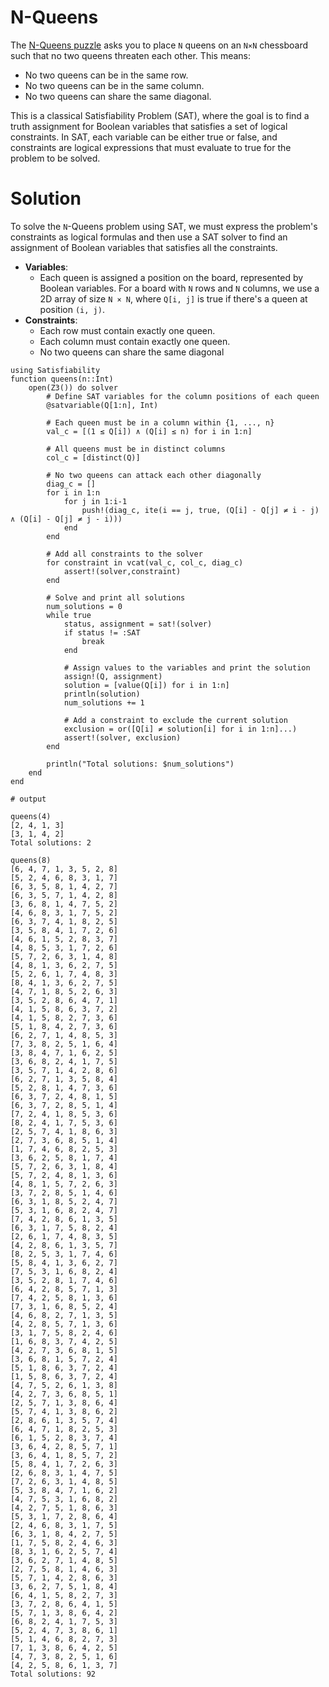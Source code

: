 # N-Queens

The [N-Queens puzzle](https://en.wikipedia.org/wiki/Eight_queens_puzzle)
asks you to place `N` queens on an `N×N` chessboard such that no two queens
threaten each other. This means:

- No two queens can be in the same row.
- No two queens can be in the same column.
- No two queens can share the same diagonal.

This is a classical Satisfiability Problem (SAT), where the goal is to find a truth
assignment for Boolean variables that satisfies a set of logical constraints. In SAT,
each variable can be either true or false, and constraints are logical expressions
that must evaluate to true for the problem to be solved.

# Solution

To solve the `N`-Queens problem using SAT, we must express the problem's constraints as
logical formulas and then use a SAT solver to find an assignment of Boolean variables
that satisfies all the constraints.

- **Variables**:
  - Each queen is assigned a position on the board, represented by Boolean variables. For a
board with `N` rows and `N` columns, we use a 2D array of size `N × N`, where `Q[i, j]` is
true if there's a queen at position `(i, j)`.
- **Constraints**:
  - Each row must contain exactly one queen.
  - Each column must contain exactly one queen.
  - No two queens can share the same diagonal

```jldoctest label3; output = false
using Satisfiability
function queens(n::Int)
    open(Z3()) do solver
        # Define SAT variables for the column positions of each queen
        @satvariable(Q[1:n], Int)

        # Each queen must be in a column within {1, ..., n}
        val_c = [(1 ≤ Q[i]) ∧ (Q[i] ≤ n) for i in 1:n]

        # All queens must be in distinct columns
        col_c = [distinct(Q)]

        # No two queens can attack each other diagonally
        diag_c = []
        for i in 1:n
            for j in 1:i-1
                push!(diag_c, ite(i == j, true, (Q[i] - Q[j] ≠ i - j) ∧ (Q[i] - Q[j] ≠ j - i)))
            end
        end

        # Add all constraints to the solver
        for constraint in vcat(val_c, col_c, diag_c)
            assert!(solver,constraint)
        end

        # Solve and print all solutions
        num_solutions = 0
        while true
            status, assignment = sat!(solver)
            if status != :SAT
                break
            end

            # Assign values to the variables and print the solution
            assign!(Q, assignment)
            solution = [value(Q[i]) for i in 1:n]
            println(solution)
            num_solutions += 1

            # Add a constraint to exclude the current solution
            exclusion = or([Q[i] ≠ solution[i] for i in 1:n]...)
            assert!(solver, exclusion)
        end

        println("Total solutions: $num_solutions")
    end
end

# output

queens(4)
[2, 4, 1, 3]
[3, 1, 4, 2]
Total solutions: 2

queens(8)
[6, 4, 7, 1, 3, 5, 2, 8]
[5, 2, 4, 6, 8, 3, 1, 7]
[6, 3, 5, 8, 1, 4, 2, 7]
[6, 3, 5, 7, 1, 4, 2, 8]
[3, 6, 8, 1, 4, 7, 5, 2]
[4, 6, 8, 3, 1, 7, 5, 2]
[6, 3, 7, 4, 1, 8, 2, 5]
[3, 5, 8, 4, 1, 7, 2, 6]
[4, 6, 1, 5, 2, 8, 3, 7]
[4, 8, 5, 3, 1, 7, 2, 6]
[5, 7, 2, 6, 3, 1, 4, 8]
[4, 8, 1, 3, 6, 2, 7, 5]
[5, 2, 6, 1, 7, 4, 8, 3]
[8, 4, 1, 3, 6, 2, 7, 5]
[4, 7, 1, 8, 5, 2, 6, 3]
[3, 5, 2, 8, 6, 4, 7, 1]
[4, 1, 5, 8, 6, 3, 7, 2]
[4, 1, 5, 8, 2, 7, 3, 6]
[5, 1, 8, 4, 2, 7, 3, 6]
[6, 2, 7, 1, 4, 8, 5, 3]
[7, 3, 8, 2, 5, 1, 6, 4]
[3, 8, 4, 7, 1, 6, 2, 5]
[3, 6, 8, 2, 4, 1, 7, 5]
[3, 5, 7, 1, 4, 2, 8, 6]
[6, 2, 7, 1, 3, 5, 8, 4]
[5, 2, 8, 1, 4, 7, 3, 6]
[6, 3, 7, 2, 4, 8, 1, 5]
[6, 3, 7, 2, 8, 5, 1, 4]
[7, 2, 4, 1, 8, 5, 3, 6]
[8, 2, 4, 1, 7, 5, 3, 6]
[2, 5, 7, 4, 1, 8, 6, 3]
[2, 7, 3, 6, 8, 5, 1, 4]
[1, 7, 4, 6, 8, 2, 5, 3]
[3, 6, 2, 5, 8, 1, 7, 4]
[5, 7, 2, 6, 3, 1, 8, 4]
[5, 7, 2, 4, 8, 1, 3, 6]
[4, 8, 1, 5, 7, 2, 6, 3]
[3, 7, 2, 8, 5, 1, 4, 6]
[6, 3, 1, 8, 5, 2, 4, 7]
[5, 3, 1, 6, 8, 2, 4, 7]
[7, 4, 2, 8, 6, 1, 3, 5]
[6, 3, 1, 7, 5, 8, 2, 4]
[2, 6, 1, 7, 4, 8, 3, 5]
[4, 2, 8, 6, 1, 3, 5, 7]
[8, 2, 5, 3, 1, 7, 4, 6]
[5, 8, 4, 1, 3, 6, 2, 7]
[7, 5, 3, 1, 6, 8, 2, 4]
[3, 5, 2, 8, 1, 7, 4, 6]
[6, 4, 2, 8, 5, 7, 1, 3]
[7, 4, 2, 5, 8, 1, 3, 6]
[7, 3, 1, 6, 8, 5, 2, 4]
[4, 6, 8, 2, 7, 1, 3, 5]
[4, 2, 8, 5, 7, 1, 3, 6]
[3, 1, 7, 5, 8, 2, 4, 6]
[1, 6, 8, 3, 7, 4, 2, 5]
[4, 2, 7, 3, 6, 8, 1, 5]
[3, 6, 8, 1, 5, 7, 2, 4]
[5, 1, 8, 6, 3, 7, 2, 4]
[1, 5, 8, 6, 3, 7, 2, 4]
[4, 7, 5, 2, 6, 1, 3, 8]
[4, 2, 7, 3, 6, 8, 5, 1]
[2, 5, 7, 1, 3, 8, 6, 4]
[5, 7, 4, 1, 3, 8, 6, 2]
[2, 8, 6, 1, 3, 5, 7, 4]
[6, 4, 7, 1, 8, 2, 5, 3]
[6, 1, 5, 2, 8, 3, 7, 4]
[3, 6, 4, 2, 8, 5, 7, 1]
[3, 6, 4, 1, 8, 5, 7, 2]
[5, 8, 4, 1, 7, 2, 6, 3]
[2, 6, 8, 3, 1, 4, 7, 5]
[7, 2, 6, 3, 1, 4, 8, 5]
[5, 3, 8, 4, 7, 1, 6, 2]
[4, 7, 5, 3, 1, 6, 8, 2]
[4, 2, 7, 5, 1, 8, 6, 3]
[5, 3, 1, 7, 2, 8, 6, 4]
[2, 4, 6, 8, 3, 1, 7, 5]
[6, 3, 1, 8, 4, 2, 7, 5]
[1, 7, 5, 8, 2, 4, 6, 3]
[8, 3, 1, 6, 2, 5, 7, 4]
[3, 6, 2, 7, 1, 4, 8, 5]
[2, 7, 5, 8, 1, 4, 6, 3]
[5, 7, 1, 4, 2, 8, 6, 3]
[3, 6, 2, 7, 5, 1, 8, 4]
[6, 4, 1, 5, 8, 2, 7, 3]
[3, 7, 2, 8, 6, 4, 1, 5]
[5, 7, 1, 3, 8, 6, 4, 2]
[6, 8, 2, 4, 1, 7, 5, 3]
[5, 2, 4, 7, 3, 8, 6, 1]
[5, 1, 4, 6, 8, 2, 7, 3]
[7, 1, 3, 8, 6, 4, 2, 5]
[4, 7, 3, 8, 2, 5, 1, 6]
[4, 2, 5, 8, 6, 1, 3, 7]
Total solutions: 92
```
